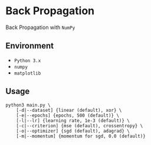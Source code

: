 # Back Propagation

Back Propagation with `NumPy`

## Environment

- `Python 3.x`
- `numpy`
- `matplotlib`

## Usage

```
python3 main.py \
    [-d|--dataset] {linear (default), xor} \
    [-e|--epochs] {epochs, 500 (default)} \
    [-l|--lr] {learning rate, 1e-3 (default)} \
    [-c|--criterion] {mse (default), crossentropy} \
    [-o|--optimizer] {sgd (default), adagrad} \
    [-m|--momentum] {momentum for sgd, 0.0 (default)}
```
